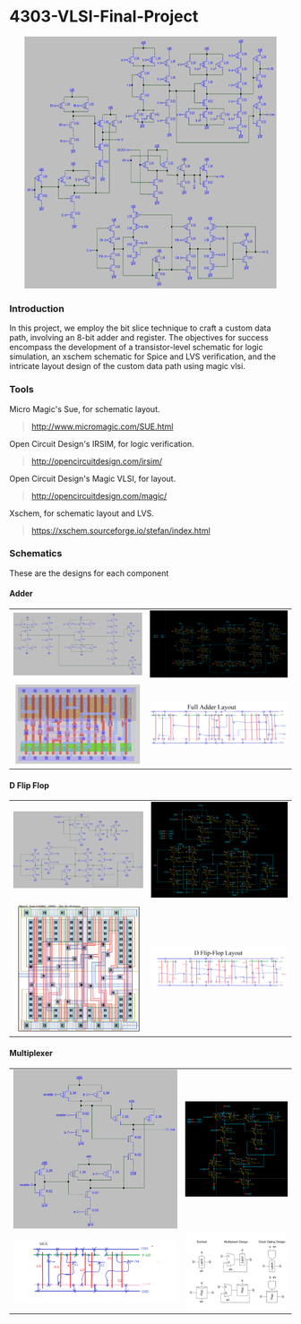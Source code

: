 # 4303-VLSI-Final-Project
<p align="center">
<img src="/img/1Bitpath.PNG" alt="Alt text" title="Optional title" width=450px height=450px left:margin=auto right:margin=auto>
</p>

### Introduction
In this project, we employ the bit slice technique to craft a custom data path, involving an 8-bit adder and register. The objectives for success encompass the development of a transistor-level schematic for logic simulation, an xschem schematic for Spice and LVS verification, and the intricate layout design of the custom data path using magic vlsi.

### Tools 

Micro Magic's Sue, for schematic layout. </br >
> http://www.micromagic.com/SUE.html </br >

Open Circuit Design's IRSIM, for logic verification. </br >
> http://opencircuitdesign.com/irsim/ </br >

Open Circuit Design's Magic VLSI, for layout. </br >
> http://opencircuitdesign.com/magic/ </br >

Xschem, for schematic layout and LVS. </br >
> https://xschem.sourceforge.io/stefan/index.html </br >

### Schematics

These are the designs for each component

#### Adder
<table>
  <tr>
    <td><img src="/img/Adder.PNG" alt="Image 1"></td>
    <td><img src="/img/adder_x.PNG" alt="Image 2"></td>
  </tr>
  <tr>
    <td><img src="/img/adder layout.PNG" alt="Image 3"></td>
    <td><img src="/img/fulladder_stick.png" alt="Image 4"></td>
  </tr>
</table>

#### D Flip Flop
<table>
  <tr>
    <td><img src="/img/FF_EN.PNG" alt="Image 1"></td>
    <td><img src="/img/ff_en_x.PNG" alt="Image 2"></td>
  </tr>
  <tr>
    <td><img src="/img/dff layout.PNG" alt="Image 3"></td>
    <td><img src="/img/dff_stick.png" alt="Image 4"></td
  </tr>
</table>

#### Multiplexer
<table>
  <tr>
    <td><img src="/img/Mux.PNG" alt="Image 1"></td>
    <td><img src="/img/mux_x.PNG" alt="Mux in Xschem"></td>
  </tr>
  <tr>
    <td><img src="/img/mux_stick.png" alt="Image 3"></td>
    <td><img src="/img/mux_design.PNG" alt="Image 4"></td>
  </tr>
</table>




